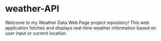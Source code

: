 # weather-API
Welcome to my Weather Data Web Page project repository! This web application fetches and displays real-time weather information based on user input or current location. 

